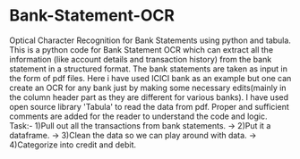 # Bank-Statement-OCR
Optical Character Recognition for Bank Statements using python and tabula.  
This is a python code for Bank Statement OCR which can extract all the information (like account details and transaction history) from the bank statement in a structured format. 
The bank statements are taken as input in the form of pdf files. 
Here i have used ICICI bank as an example but one can create an OCR for any bank just by making some necessary edits(mainly in the column header part as they are different for various banks).
I have used open source library 'Tabula' to read the data from pdf. 
Proper and sufficient comments are added for the reader to understand the code and logic.
Task:-
1)Pull out all the transactions from bank statements. -> 
2)Put it a dataframe. -> 
3)Clean the data so we can play around with data. ->
4)Categorize into credit and debit.
